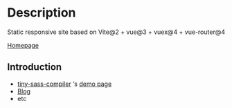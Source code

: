 # Description

Static responsive site based on Vite@2 + vue@3 + vuex@4 + vue-router@4

[Homepage](https://wizardpisces.github.io/)

## Introduction
* [tiny-sass-compiler](https://github.com/wizardpisces/tiny-sass-compiler) ‘s  [demo page](https://wizardpisces.github.io/sass)
* [Blog](https://wizardpisces.github.io/blog/%E3%80%8A%E7%B3%BB%E7%BB%9F%E4%B9%8B%E7%BE%8E%E3%80%8B)
* etc
